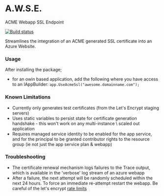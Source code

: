 # A.W.S.E.
ACME Webapp SSL Endpoint

[![Build status](https://ci.appveyor.com/api/projects/status/iahryjtqb74w0o6a?svg=true)](https://ci.appveyor.com/project/eric-winkler/awse)

Streamlines the integration of an ACME generated SSL certificate into an Azure Website.

### Usage
After installing the package;
* for an owin based application, add the following where you have access to an IAppBuilder:
`app.UseAcmeSsl("awesome.domainname.com");`

### Known Limitations
* Currently only generates test certificates (from the Let's Encrypt staging servers)
* Uses static variables to persist state for certificate generation handshake - this won't work on any multi-instance \ scaled out application
* Requires managed service identity to be enabled for the app service, and for the principal to be granted contributor rights to the resource group (ie not just the app service plan & webapp)

### Troubleshooting
* The certificate renewal mechanism logs failures to the Trace output, which is available in the 'verbose' log stream of an azure webapp
* After a failure, the next attempt will be randomly scheduled within the next 24 hours. To force an immediate re-attempt restart the webapp.  Be careful of the let's encrypt [rate limits](https://letsencrypt.org/docs/rate-limits/)
